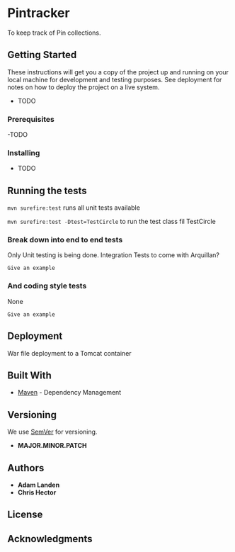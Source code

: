 # Pintracker

To keep track of Pin collections.

## Getting Started

These instructions will get you a copy of the project up and running on your local machine for development and testing purposes. See deployment for notes on how to deploy the project on a live system.

- TODO

### Prerequisites

-TODO

### Installing

- TODO

## Running the tests

`mvn surefire:test`  runs all unit tests available

`mvn surefire:test -Dtest=TestCircle` to run the test class fil TestCircle



### Break down into end to end tests

Only Unit testing is being done.  Integration Tests to come with Arquillan? 
```
Give an example
```

### And coding style tests

None

```
Give an example
```

## Deployment

War file deployment to a Tomcat container

## Built With

* [Maven](https://maven.apache.org/) - Dependency Management


## Versioning

We use [SemVer](http://semver.org/) for versioning.

- **MAJOR.MINOR.PATCH**

## Authors

* **Adam Landen**
* **Chris Hector**


## License



## Acknowledgments

